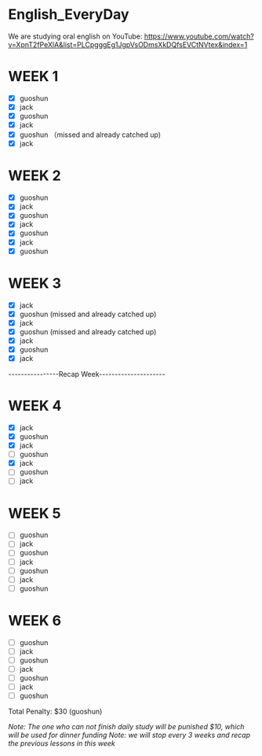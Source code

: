 # English_EveryDay
We are studying oral english on YouTube: https://www.youtube.com/watch?v=XpnT2fPeXlA&list=PLCpgggEg1JgpVsODmsXkDQfsEVCtNVtex&index=1

# WEEK 1
- [x] guoshun
- [x] jack
- [x] guoshun
- [x] jack
- [x] guoshun （missed and already catched up)
- [x] jack

# WEEK 2
- [x] guoshun   
- [x] jack
- [x] guoshun
- [x] jack
- [x] guoshun
- [x] jack
- [x] guoshun

# WEEK 3
- [x] jack 
- [x] guoshun (missed and already catched up)
- [x] jack
- [x] guoshun (missed and already catched up)
- [x] jack
- [x] guoshun
- [x] jack

----------------Recap Week---------------------


# WEEK 4
- [x] jack
- [x] guoshun 
- [x] jack
- [ ] guoshun
- [x] jack
- [ ] guoshun
- [ ] jack

# WEEK 5
- [ ] guoshun 
- [ ] jack
- [ ] guoshun 
- [ ] jack
- [ ] guoshun
- [ ] jack
- [ ] guoshun

# WEEK 6
- [ ] guoshun 
- [ ] jack
- [ ] guoshun 
- [ ] jack
- [ ] guoshun
- [ ] jack
- [ ] guoshun

Total Penalty: $30 (guoshun)

*Note: The one who can not finish daily study will be punished $10, which will be used for dinner funding*
*Note: we will stop every 3 weeks and recap the previous lessons in this week*
